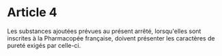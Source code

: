 # Article 4

Les substances ajoutées prévues au présent arrêté, lorsqu'elles sont inscrites à la Pharmacopée française, doivent présenter les caractères de pureté exigés par celle-ci.
